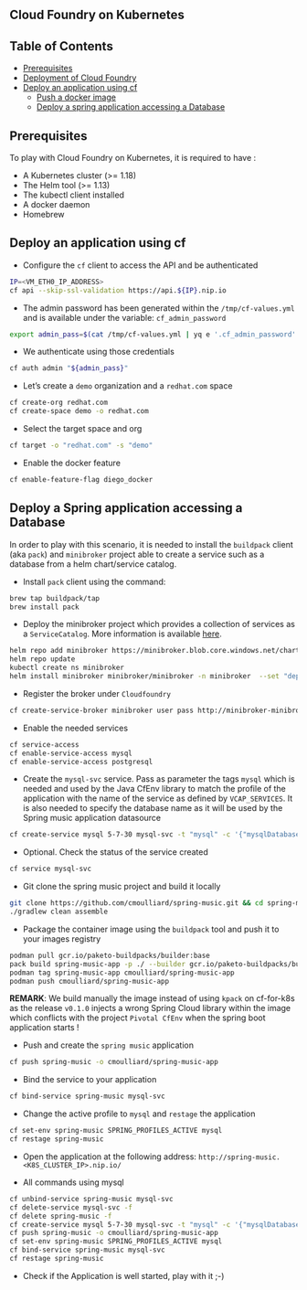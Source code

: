 ## Cloud Foundry on Kubernetes

## Table of Contents

  * [Prerequisites](#prerequisites)
  * [Deployment of Cloud Foundry](#deployment-of-cloud-foundry)
  * [Deploy an application using cf](#deploy-an-application-using-cf)
     * [Push a docker image](#push-a-docker-image)
     * [Deploy a spring application accessing a Database](#deploy-a-spring-application-accessing-a-database)

## Prerequisites

To play with Cloud Foundry on Kubernetes, it is required to have :
- A Kubernetes cluster (>= 1.18)
- The Helm tool (>= 1.13)
- The kubectl client installed
- A docker daemon
- Homebrew

## Deploy an application using cf

- Configure the `cf` client to access the API and be authenticated
```bash
IP=<VM_ETH0_IP_ADDRESS>
cf api --skip-ssl-validation https://api.${IP}.nip.io
```

- The admin password has been generated within the `/tmp/cf-values.yml` and is available under the variable: `cf_admin_password`
```bash
export admin_pass=$(cat /tmp/cf-values.yml | yq e '.cf_admin_password' -)
```
- We authenticate using those credentials
```bash
cf auth admin "${admin_pass}"
```
- Let’s create a `demo` organization and a `redhat.com` space
```bash
cf create-org redhat.com
cf create-space demo -o redhat.com
```
- Select the target space and org
```bash
cf target -o "redhat.com" -s "demo"
```

- Enable the docker feature
```bash
cf enable-feature-flag diego_docker
```

## Deploy a Spring application accessing a Database

In order to play with this scenario, it is needed to install the `buildpack` client (aka `pack`) and `minibroker` project able to create a service such as a database
from a helm chart/service catalog.

- Install `pack` client using the command: 
```bash
brew tap buildpack/tap
brew install pack
```

- Deploy the minibroker project which provides a collection of services as a `ServiceCatalog`. More information is available [here](https://svc-cat.io/docs/walkthrough/). 
 
```bash
helm repo add minibroker https://minibroker.blob.core.windows.net/charts
helm repo update
kubectl create ns minibroker
helm install minibroker minibroker/minibroker -n minibroker  --set "deployServiceCatalog=false" --set "defaultNamespace=minibroker"
```

- Register the broker under `Cloudfoundry`
```bash
cf create-service-broker minibroker user pass http://minibroker-minibroker.minibroker.svc.cluster.local
```
- Enable the needed services
```bash
cf service-access
cf enable-service-access mysql
cf enable-service-access postgresql
```

- Create the `mysql-svc` service. Pass as parameter the tags `mysql` which is needed and used by the Java CfEnv library to match the profile of the application
  with the name of the service as defined by `VCAP_SERVICES`. It is also needed to specify the database name as it will be used by the Spring music application datasource
```bash
cf create-service mysql 5-7-30 mysql-svc -t "mysql" -c '{"mysqlDatabase":"music"}'
```
- Optional. Check the status of the service created
```bash
cf service mysql-svc
```
- Git clone the spring music project and build it locally
```bash
git clone https://github.com/cmoulliard/spring-music.git && cd spring-music
./gradlew clean assemble
```

- Package the container image using the `buildpack` tool and push it to your images registry
```bash
podman pull gcr.io/paketo-buildpacks/builder:base
pack build spring-music-app -p ./ --builder gcr.io/paketo-buildpacks/builder:base --env 'BP_BUILT_ARTIFACT=build/libs/spring-music-*.jar'
podman tag spring-music-app cmoulliard/spring-music-app
podman push cmoulliard/spring-music-app
```
**REMARK**: We build manually the image instead of using `kpack` on cf-for-k8s as the release `v0.1.0` injects a wrong Spring Cloud library within the image which conflicts with the project `Pivotal CfEnv` 
when the spring boot application starts !

- Push and create the `spring music` application
```bash
cf push spring-music -o cmoulliard/spring-music-app
```
- Bind the service to your application
```bash
cf bind-service spring-music mysql-svc
```
- Change the active profile to `mysql` and `restage` the application
```bash
cf set-env spring-music SPRING_PROFILES_ACTIVE mysql
cf restage spring-music
```

- Open the application at the following address: `http://spring-music.<K8S_CLUSTER_IP>.nip.io/`

- All commands using mysql
```bash
cf unbind-service spring-music mysql-svc
cf delete-service mysql-svc -f
cf delete spring-music -f
cf create-service mysql 5-7-30 mysql-svc -t "mysql" -c '{"mysqlDatabase":"music"}'
cf push spring-music -o cmoulliard/spring-music-app
cf set-env spring-music SPRING_PROFILES_ACTIVE mysql
cf bind-service spring-music mysql-svc
cf restage spring-music
```
- Check if the Application is well started, play with it ;-)
